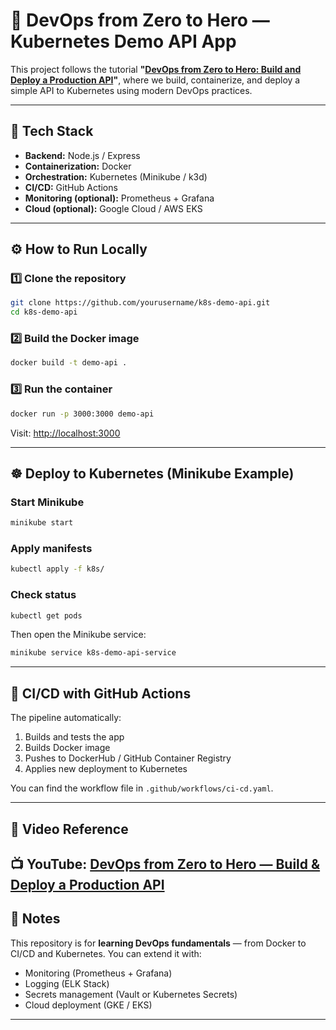 # 🚀 DevOps from Zero to Hero — Kubernetes Demo API App

This project follows the tutorial **"[DevOps from Zero to Hero: Build and Deploy a Production API](https://youtu.be/H5FAxTBuNM8?si=5ogYoZJQKt992GVJ)"**, where we build, containerize, and deploy a simple API to Kubernetes using modern DevOps practices.

---

## 🧱 Tech Stack
- **Backend:** Node.js / Express  
- **Containerization:** Docker  
- **Orchestration:** Kubernetes (Minikube / k3d)  
- **CI/CD:** GitHub Actions  
- **Monitoring (optional):** Prometheus + Grafana  
- **Cloud (optional):** Google Cloud / AWS EKS  

---

## ⚙️ How to Run Locally

### 1️⃣ Clone the repository
```bash
git clone https://github.com/yourusername/k8s-demo-api.git
cd k8s-demo-api
````

### 2️⃣ Build the Docker image

```bash
docker build -t demo-api .
```

### 3️⃣ Run the container

```bash
docker run -p 3000:3000 demo-api
```

Visit: [http://localhost:3000](http://localhost:3000)

---

## ☸️ Deploy to Kubernetes (Minikube Example)

### Start Minikube

```bash
minikube start
```

### Apply manifests

```bash
kubectl apply -f k8s/
```

### Check status

```bash
kubectl get pods
```

Then open the Minikube service:

```bash
minikube service k8s-demo-api-service
```

---

## 🔁 CI/CD with GitHub Actions

The pipeline automatically:

1. Builds and tests the app
2. Builds Docker image
3. Pushes to DockerHub / GitHub Container Registry
4. Applies new deployment to Kubernetes

You can find the workflow file in `.github/workflows/ci-cd.yaml`.

---

## 🎥 Video Reference

📺 **YouTube:** [DevOps from Zero to Hero — Build & Deploy a Production API](https://youtu.be/H5FAxTBuNM8?si=5ogYoZJQKt992GVJ)
---

## 🧠 Notes

This repository is for **learning DevOps fundamentals** — from Docker to CI/CD and Kubernetes.
You can extend it with:

* Monitoring (Prometheus + Grafana)
* Logging (ELK Stack)
* Secrets management (Vault or Kubernetes Secrets)
* Cloud deployment (GKE / EKS)

---



